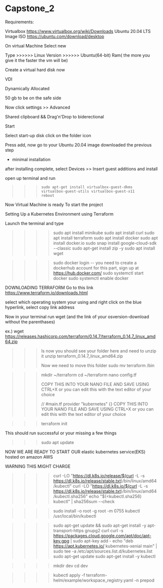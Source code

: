 # Capstone_2


Requirements:

Virtualbox https://www.virtualbox.org/wiki/Downloads
Ubuntu 20.04 LTS Image ISO https://ubuntu.com/download/desktop





On virtual Machine 
Select new

Type    >>>>>> Linux
Version >>>>>> Ubuntu(64-bit)
Ram( the more you give it the faster the vm will be)

Create a virtual hard disk now

VDI

Dynamically Allocated

50 gb to be on the safe side

Now click settings >> Advanced

Shared clipboard && Drag'n'Drop to biderectional

Start 

Select start-up disk
click on the folder icon

Press add, now go to your Ubuntu 20.04 image downloaded the previous step

- minimal installation

after installing complete, select Devices >> Insert guest additions and install

open up terminal and run 

>>>     sudo apt-get install virtualbox-guest-dkms virtualbox-guest-utils virtualbox-guest-x11
>>>     reboot

Now Virtual Machine is ready To start the project


Setting Up a Kubernetes Environment using Terraform

Launch the terminal and type

>>>> sudo apt install minikube
>>>> sudo apt install curl
>>>> sudo apt install terraform
>>>> sudo apt install docker
>>>> sudo apt install docker.io
>>>> sudo snap install google-cloud-sdk --classic
>>>> sudo apt-get install zip -y
>>>> sudo apt install wget

>>>> sudo docker login
>>>> -- you need to create a dockerhub account for this part, sign up at https://hub.docker.com/
>>>> sudo systemctl start docker
>>>> sudo systemctl enable docker
>>>> 



DOWNLOADING TERRAFORM
Go to this link
https://www.terraform.io/downloads.html

select which operating system your using and right click on the blue hyperlink, select copy link address

Now in your terminal run wget (and the link of your osversion-download without the parenthases)

ex.) wget https://releases.hashicorp.com/terraform/0.14.7/terraform_0.14.7_linux_amd64.zip

>>> ls
>>> now you should see your folder here and need to unzip it
>>> unzip terraform_0.14.7_linux_amd64.zip 
>>> 
>>> Now we need to move this folder 
>>> sudo mv terraform /bin
>>> 


>>> mkdir ~/terraform
>>> cd ~/terraform
>>> nano config.tf
>>> 
>>> COPY THIS INTO YOUR NANO FILE AND SAVE USING CTRL+X or you can edit this with the text editor of your choice
>>> 
>>> // #main.tf
provider "kubernetes" {}
>>> COPY THIS INTO YOUR NANO FILE AND SAVE USING CTRL+X or you can edit this with the text editor of your choice
>>> 


>>> terraform init
>>> 
This should run successful or your missing a few things





>>> sudo apt update



NOW WE ARE READY TO START OUR elastic kubernetes service(EKS) hosted on amazon AWS

WARNING THIS MIGHT CHARGE 



















































































>>>> curl -LO "https://dl.k8s.io/release/$(curl -L -s https://dl.k8s.io/release/stable.txt)/bin/linux/amd64/kubectl"
>>>> curl -LO "https://dl.k8s.io/$(curl -L -s https://dl.k8s.io/release/stable.txt)/bin/linux/amd64/kubectl.sha256"
>>>> echo "$(<kubectl.sha256) kubectl" | sha256sum --check
>>>> 

>>>> sudo install -o root -g root -m 0755 kubectl /usr/local/bin/kubectl


>>>> sudo apt-get update && sudo apt-get install -y apt-transport-https gnupg2 curl
>>>> curl -s https://packages.cloud.google.com/apt/doc/apt-key.gpg | sudo apt-key add -
>>>> echo "deb https://apt.kubernetes.io/ kubernetes-xenial main" | sudo tee -a /etc/apt/sources.list.d/kubernetes.list
>>>> sudo apt-get update
>>>> sudo apt-get install -y kubectl










>>>> mkdir dev
>>>> cd dev
>>>> 

















>>>> kubectl apply -f terraform-helm/example/workspace_registry.yaml -n prepod



